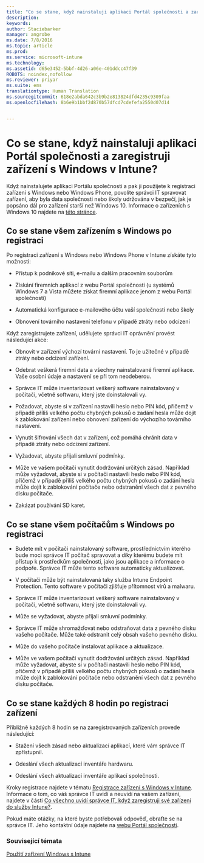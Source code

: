 ```yaml
---
title: "Co se stane, když nainstaluji aplikaci Portál společnosti a zaregistruji zařízení s Windows v Intune? | Microsoft Intune"
description: 
keywords: 
author: Staciebarker
manager: angrobe
ms.date: 7/8/2016
ms.topic: article
ms.prod: 
ms.service: microsoft-intune
ms.technology: 
ms.assetid: d65e3452-5bbf-4d26-a06e-401ddcc47f39
ROBOTS: noindex,nofollow
ms.reviewer: priyar
ms.suite: ems
translationtype: Human Translation
ms.sourcegitcommit: 618e2abda642c3b9b2e813824dfd4235c9309faa
ms.openlocfilehash: 8b6e9b1bbf2d870b57dfcd7cdefefa2550d07d14


---
```



# Co se stane, když nainstaluji aplikaci Portál společnosti a zaregistruji zařízení s Windows v Intune?

Když nainstalujete aplikaci Portálu společnosti a pak ji použijete k registraci zařízení s Windows nebo Windows Phone, povolíte správci IT spravovat zařízení, aby byla data společnosti nebo školy udržována v bezpečí, jak je popsáno dál pro zařízení starší než Windows 10. Informace o zařízeních s Windows 10 najdete na [této stránce](what-happens-if-you-install-the-company-portal-app-and-enroll-your-device-in-intune-windows10.md).

## Co se stane všem zařízením s Windows po registraci
Po registraci zařízení s Windows nebo Windows Phone v Intune získáte tyto možnosti:

-   Přístup k podnikové síti, e-mailu a dalším pracovním souborům

-   Získání firemních aplikací z webu Portál společnosti (u systémů Windows 7 a Vista můžete získat firemní aplikace jenom z webu Portál společnosti)

-   Automatická konfigurace e-mailového účtu vaší společnosti nebo školy

-   Obnovení továrního nastavení telefonu v případě ztráty nebo odcizení

Když zaregistrujete zařízení, udělujete správci IT oprávnění provést následující akce:

-   Obnovit v zařízení výchozí tovární nastavení. To je užitečné v případě ztráty nebo odcizení zařízení.

-   Odebrat veškerá firemní data a všechny nainstalované firemní aplikace. Vaše osobní údaje a nastavení se při tom neodeberou.

-   Správce IT může inventarizovat veškerý software nainstalovaný v počítači, včetně softwaru, který jste doinstalovali vy.

-   Požadovat, abyste si v zařízení nastavili heslo nebo PIN kód, přičemž v případě příliš velkého počtu chybných pokusů o zadání hesla může dojít k zablokování zařízení nebo obnovení zařízení do výchozího továrního nastavení.

-   Vynutit šifrování všech dat v zařízení, což pomáhá chránit data v případě ztráty nebo odcizení zařízení.

-   Vyžadovat, abyste přijali smluvní podmínky.

-   Může ve vašem počítači vynutit dodržování určitých zásad. Například může vyžadovat, abyste si v počítači nastavili heslo nebo PIN kód, přičemž v případě příliš velkého počtu chybných pokusů o zadání hesla může dojít k zablokování počítače nebo odstranění všech dat z pevného disku počítače.

-   Zakázat používání SD karet.

## Co se stane všem počítačům s Windows po registraci

-  Budete mít v počítači nainstalovaný software, prostřednictvím kterého bude moci správce IT počítač spravovat a díky kterému budete mít přístup k prostředkům společnosti, jako jsou aplikace a informace o podpoře. Správce IT může tento software automaticky aktualizovat.

-  V počítači může být nainstalovaná taky služba Intune Endpoint Protection. Tento software v počítači zjišťuje přítomnost virů a malwaru.

-  Správce IT může inventarizovat veškerý software nainstalovaný v počítači, včetně softwaru, který jste doinstalovali vy.

-  Může se vyžadovat, abyste přijali smluvní podmínky.

-  Správce IT může shromažďovat nebo odstraňovat data z pevného disku vašeho počítače. Může také odstranit celý obsah vašeho pevného disku.

-  Může do vašeho počítače instalovat aplikace a aktualizace.

-  Může ve vašem počítači vynutit dodržování určitých zásad. Například může vyžadovat, abyste si v počítači nastavili heslo nebo PIN kód, přičemž v případě příliš velkého počtu chybných pokusů o zadání hesla může dojít k zablokování počítače nebo odstranění všech dat z pevného disku počítače.


## Co se stane každých 8 hodin po registraci zařízení
Přibližně každých 8 hodin se na zaregistrovaných zařízeních provede následující:

-   Stažení všech zásad nebo aktualizací aplikací, které vám správce IT zpřístupnil.

-   Odeslání všech aktualizací inventáře hardwaru.

-   Odeslání všech aktualizací inventáře aplikací společnosti.

Kroky registrace najdete v tématu [Registrace zařízení s Windows v Intune](enroll-your-device-in-intune-windows.md). Informace o tom, co váš správce IT uvidí a neuvidí na vašem zařízení, najdete v části [Co všechno uvidí správce IT, když zaregistruji své zařízení do služby Intune?](what-can-your-it-administrator-see-when-you-enroll-your-device-in-intune-windows.md).

Pokud máte otázky, na které byste potřebovali odpověď, obraťte se na správce IT. Jeho kontaktní údaje najdete na [webu Portál společnosti](http://portal.manage.microsoft.com).

### Související témata
[Použití zařízení Windows s Intune](using-your-windows-device-with-intune.md)



<!--HONumber=Jul16_HO4-->


